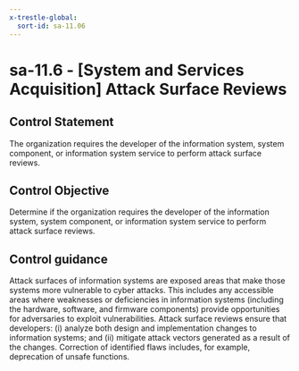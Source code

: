 ```yaml
---
x-trestle-global:
  sort-id: sa-11.06
---
```


# sa-11.6 - \[System and Services Acquisition\] Attack Surface Reviews

## Control Statement

The organization requires the developer of the information system, system component, or information system service to perform attack surface reviews.

## Control Objective

Determine if the organization requires the developer of the information system, system component, or information system service to perform attack surface reviews.

## Control guidance

Attack surfaces of information systems are exposed areas that make those systems more vulnerable to cyber attacks. This includes any accessible areas where weaknesses or deficiencies in information systems (including the hardware, software, and firmware components) provide opportunities for adversaries to exploit vulnerabilities. Attack surface reviews ensure that developers: (i) analyze both design and implementation changes to information systems; and (ii) mitigate attack vectors generated as a result of the changes. Correction of identified flaws includes, for example, deprecation of unsafe functions.
